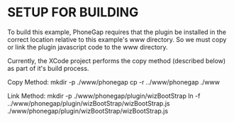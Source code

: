 # SETUP FOR BUILDING

To build this example, PhoneGap requires that the plugin be installed in the
correct location relative to this example's www directory.  So we must copy or
link the plugin javascript code to the www directory.

Currently, the XCode project performs the copy method (described below) as part
of it's build process.

Copy Method:
	mkdir -p ./www/phonegap
	cp -r ../www/phonegap ./www

Link Method:
	mkdir -p ./www/phonegap/plugin/wizBootStrap
	ln -f ../www/phonegap/plugin/wizBootStrap/wizBootStrap.js ./www/phonegap/plugin/wizBootStrap/wizBootStrap.js

